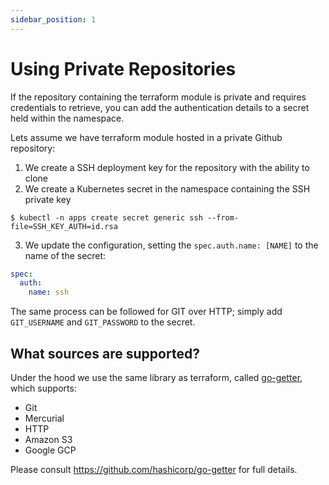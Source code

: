 ```yaml
---
sidebar_position: 1
---
```


# Using Private Repositories

If the repository containing the terraform module is private and requires credentials to retrieve, you can add the authentication details to a secret held within the namespace.

Lets assume we have terraform module hosted in a private Github repository:

1. We create a SSH deployment key for the repository with the ability to clone
2. We create a Kubernetes secret in the namespace containing the SSH private key

```shell
$ kubectl -n apps create secret generic ssh --from-file=SSH_KEY_AUTH=id.rsa
```

3. We update the configuration, setting the `spec.auth.name: [NAME]` to the name of the secret:

```yaml
spec:
  auth:
    name: ssh
```

The same process can be followed for GIT over HTTP; simply add `GIT_USERNAME` and `GIT_PASSWORD` to the secret.

## What sources are supported?

Under the hood we use the same library as terraform, called [go-getter](https://github.com/hashicorp/go-getter), which supports:
* Git
* Mercurial
* HTTP
* Amazon S3
* Google GCP

Please consult https://github.com/hashicorp/go-getter for full details.
